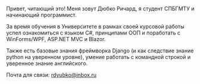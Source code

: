 Привет, читающий это! Меня зовут Дюбко Ричард, я студент СПБГМТУ и начинающий программист.

За время обучения в Университете в рамках своей курсовой работы успел ознакомиться с языком C#, принципами ООП и поработать с WinForms/WPF, ASP.NET MVC и Blazor. 

Также есть базовые знания фреймворка Django (и как следствие знание python на уверенном уровне), умение работать с командной строкой и уверенное знание английского.

Почта для связи: rdyubko@inbox.ru

<!---
Z1mcot/Z1mcot is a ✨ special ✨ repository because its `README.md` (this file) appears on your GitHub profile.
You can click the Preview link to take a look at your changes.
--->
